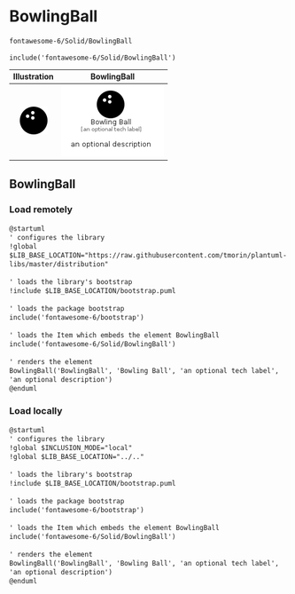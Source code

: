 # BowlingBall


```text
fontawesome-6/Solid/BowlingBall
```

```text
include('fontawesome-6/Solid/BowlingBall')
```



| Illustration | BowlingBall |
| :---: | :---: |
| ![illustration for Illustration](../../fontawesome-6/Solid/BowlingBall.png) | ![illustration for BowlingBall](../../fontawesome-6/Solid/BowlingBall.Local.png) |




## BowlingBall

### Load remotely
```plantuml
@startuml
' configures the library
!global $LIB_BASE_LOCATION="https://raw.githubusercontent.com/tmorin/plantuml-libs/master/distribution"

' loads the library's bootstrap
!include $LIB_BASE_LOCATION/bootstrap.puml

' loads the package bootstrap
include('fontawesome-6/bootstrap')

' loads the Item which embeds the element BowlingBall
include('fontawesome-6/Solid/BowlingBall')

' renders the element
BowlingBall('BowlingBall', 'Bowling Ball', 'an optional tech label', 'an optional description')
@enduml
```

### Load locally
```plantuml
@startuml
' configures the library
!global $INCLUSION_MODE="local"
!global $LIB_BASE_LOCATION="../.."

' loads the library's bootstrap
!include $LIB_BASE_LOCATION/bootstrap.puml

' loads the package bootstrap
include('fontawesome-6/bootstrap')

' loads the Item which embeds the element BowlingBall
include('fontawesome-6/Solid/BowlingBall')

' renders the element
BowlingBall('BowlingBall', 'Bowling Ball', 'an optional tech label', 'an optional description')
@enduml
```

